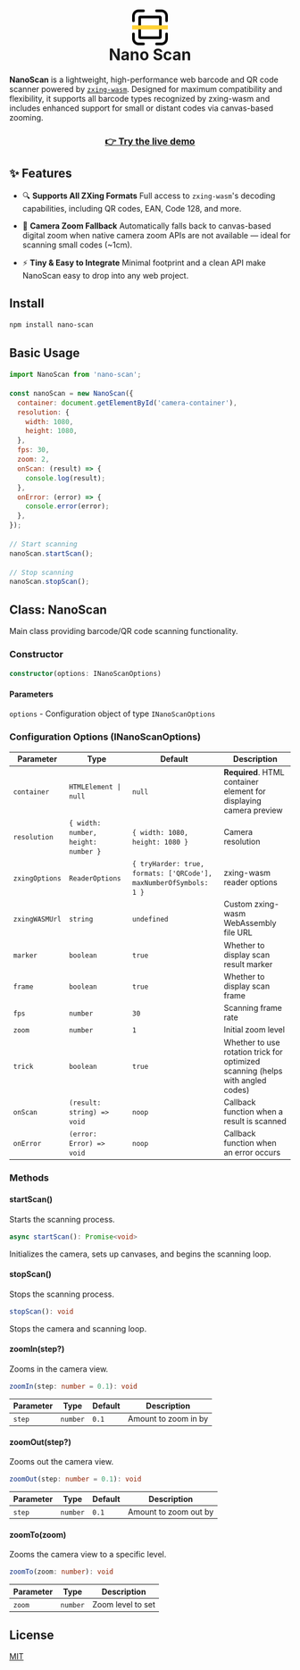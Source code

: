 <h1 align="center">
  <img src="./docs/logo.svg" alt="Nano Scan logo" height="64" valign="middle">
  <div>Nano Scan</div>
</h1>

**NanoScan** is a lightweight, high-performance web barcode and QR code scanner powered by [`zxing-wasm`](https://github.com/Sec-ant/zxing-wasm). Designed for maximum compatibility and flexibility, it supports all barcode types recognized by zxing-wasm and includes enhanced support for small or distant codes via canvas-based zooming.

<div align="center">
  <h3>
    <a href="https://pedx.github.io/nano-scan/" target="_blank" rel="noopener noreferrer">
      👉 Try the live demo
    </a>
  </h3>
</div>


## ✨ Features

- 🔍 **Supports All ZXing Formats**
  Full access to `zxing-wasm`'s decoding capabilities, including QR codes, EAN, Code 128, and more.

- 🎥 **Camera Zoom Fallback**
  Automatically falls back to canvas-based digital zoom when native camera zoom APIs are not available — ideal for scanning small codes (~1cm).

- ⚡️ **Tiny & Easy to Integrate**
  Minimal footprint and a clean API make NanoScan easy to drop into any web project.

## Install

```bash
npm install nano-scan
```

## Basic Usage

```js
import NanoScan from 'nano-scan';

const nanoScan = new NanoScan({
  container: document.getElementById('camera-container'),
  resolution: {
    width: 1080,
    height: 1080,
  },
  fps: 30,
  zoom: 2,
  onScan: (result) => {
    console.log(result);
  },
  onError: (error) => {
    console.error(error);
  },
});

// Start scanning
nanoScan.startScan();

// Stop scanning
nanoScan.stopScan();
```

## Class: NanoScan

Main class providing barcode/QR code scanning functionality.

### Constructor

```ts
constructor(options: INanoScanOptions)
```

#### Parameters

`options` - Configuration object of type `INanoScanOptions`

### Configuration Options (INanoScanOptions)

| Parameter | Type | Default | Description |
|------|------|--------|------|
| `container` | `HTMLElement \| null` | `null` | **Required**. HTML container element for displaying camera preview |
| `resolution` | `{ width: number, height: number }` | `{ width: 1080, height: 1080 }` | Camera resolution |
| `zxingOptions` | `ReaderOptions` | `{ tryHarder: true, formats: ['QRCode'], maxNumberOfSymbols: 1 }` | zxing-wasm reader options |
| `zxingWASMUrl` | `string` | `undefined` | Custom zxing-wasm WebAssembly file URL |
| `marker` | `boolean` | `true` | Whether to display scan result marker |
| `frame` | `boolean` | `true` | Whether to display scan frame |
| `fps` | `number` | `30` | Scanning frame rate |
| `zoom` | `number` | `1` | Initial zoom level |
| `trick` | `boolean` | `true` | Whether to use rotation trick for optimized scanning (helps with angled codes) |
| `onScan` | `(result: string) => void` | `noop` | Callback function when a result is scanned |
| `onError` | `(error: Error) => void` | `noop` | Callback function when an error occurs |

### Methods

#### startScan()

Starts the scanning process.

```ts
async startScan(): Promise<void>
```

Initializes the camera, sets up canvases, and begins the scanning loop.

#### stopScan()

Stops the scanning process.

```ts
stopScan(): void
```

Stops the camera and scanning loop.

#### zoomIn(step?)

Zooms in the camera view.

```ts
zoomIn(step: number = 0.1): void
```

| Parameter | Type | Default | Description |
|------|------|--------|------|
| `step` | `number` | `0.1` | Amount to zoom in by |

#### zoomOut(step?)

Zooms out the camera view.

```ts
zoomOut(step: number = 0.1): void
```

| Parameter | Type | Default | Description |
|------|------|--------|------|
| `step` | `number` | `0.1` | Amount to zoom out by |

#### zoomTo(zoom)

Zooms the camera view to a specific level.

```ts
zoomTo(zoom: number): void
```

| Parameter | Type | Description |
|------|------|------|
| `zoom` | `number` | Zoom level to set |

## License

[MIT](LICENSE)
